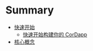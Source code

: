 # Summary

* [快速开始](quickstart/README.md)
    * [快速开始构建你的 CorDapp](quickstart/getting-set-up.md)
* [核心概念](key-concepts/README.md)